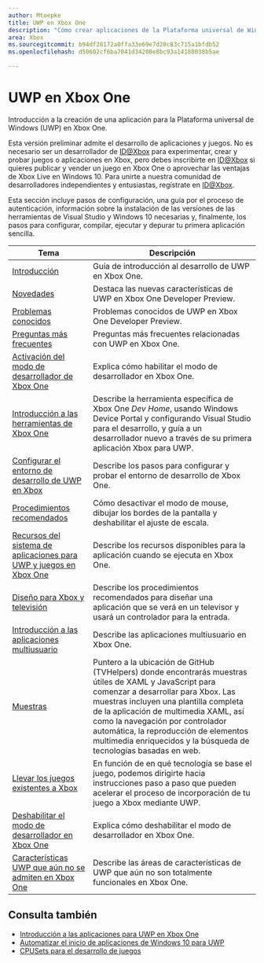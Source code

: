 ```yaml
---
author: Mtoepke
title: UWP en Xbox One
description: "Cómo crear aplicaciones de la Plataforma universal de Windows (UWP) en Xbox One."
area: Xbox
ms.sourcegitcommit: b94df28172a0ffa33e69e7d20c83c715a1bfdb52
ms.openlocfilehash: d50602cf6ba7041d34200e8bc93a14188038b5ae

---
```


# UWP en Xbox One

Introducción a la creación de una aplicación para la Plataforma universal de Windows (UWP) en Xbox One.

Esta versión preliminar admite el desarrollo de aplicaciones y juegos. No es necesario ser un desarrollador de [ID@Xbox](http://www.xbox.com/en-us/Developers/id) para experimentar, crear y probar juegos o aplicaciones en Xbox, pero debes inscribirte en [ID@Xbox](http://www.xbox.com/en-us/Developers/id) si quieres publicar y vender un juego en Xbox One o aprovechar las ventajas de Xbox Live en Windows 10. Para unirte a nuestra comunidad de desarrolladores independientes y entusiastas, regístrate en [ID@Xbox](http://www.xbox.com/en-us/Developers/id). 

Esta sección incluye pasos de configuración, una guía por el proceso de autenticación, información sobre la instalación de las versiones de las herramientas de Visual Studio y Windows 10 necesarias y, finalmente, los pasos para configurar, compilar, ejecutar y depurar tu primera aplicación sencilla. 

| Tema      | Descripción |
|------------|-------------|
|[Introducción](getting-started.md)| Guía de introducción al desarrollo de UWP en Xbox One. |
|[Novedades](whats-new.md)| Destaca las nuevas características de UWP en Xbox One Developer Preview. |
|[Problemas conocidos](known-issues.md)| Problemas conocidos de UWP en Xbox One Developer Preview. |
|[Preguntas más frecuentes](frequently-asked-questions.md)| Preguntas más frecuentes relacionadas con UWP en Xbox One. |
|[Activación del modo de desarrollador de Xbox One](devkit-activation.md)| Explica cómo habilitar el modo de desarrollador en Xbox One. |
|[Introducción a las herramientas de Xbox One](introduction-to-xbox-tools.md)| Describe la herramienta específica de Xbox One _Dev Home_, usando Windows Device Portal y configurando Visual Studio para el desarrollo, y guía a un desarrollador nuevo a través de su primera aplicación Xbox para UWP. |
|[Configurar el entorno de desarrollo de UWP en Xbox](development-environment-setup.md)| Describe los pasos para configurar y probar el entorno de desarrollo de Xbox One. |
|[Procedimientos recomendados](tailoring-for-xbox.md)| Cómo desactivar el modo de mouse, dibujar los bordes de la pantalla y deshabilitar el ajuste de escala. |
|[Recursos del sistema de aplicaciones para UWP y juegos en Xbox One](system-resource-allocation.md)| Describe los recursos disponibles para la aplicación cuando se ejecuta en Xbox One. | 
|[Diseño para Xbox y televisión](http://go.microsoft.com/fwlink/?LinkID=760736)| Describe los procedimientos recomendados para diseñar una aplicación que se verá en un televisor y usará un controlador para la entrada. |  
|[Introducción a las aplicaciones multiusuario](multi-user-applications.md)| Describe las aplicaciones multiusuario en Xbox One. |
|[Muestras](samples.md)| Puntero a la ubicación de GitHub (TVHelpers) donde encontrarás muestras útiles de XAML y JavaScript para comenzar a desarrollar para Xbox. Las muestras incluyen una plantilla completa de la aplicación de multimedia XAML, así como la navegación por controlador automática, la reproducción de elementos multimedia enriquecidos y la búsqueda de tecnologías basadas en web. |
|[Llevar los juegos existentes a Xbox](development-lanes-landing.md)|En función de en qué tecnología se base el juego, podemos dirigirte hacia instrucciones paso a paso que pueden acelerar el proceso de incorporación de tu juego a Xbox mediante UWP.|
|[Deshabilitar el modo de desarrollador en Xbox One](devkit-deactivation.md)| Explica cómo deshabilitar el modo de desarrollador en Xbox One. |
|[Características UWP que aún no se admiten en Xbox One](http://go.microsoft.com/fwlink/?LinkId=760755)|  Describe las áreas de características de UWP que aún no son totalmente funcionales en Xbox One.|  

## Consulta también
- [Introducción a las aplicaciones para UWP en Xbox One](http://go.microsoft.com/fwlink/?LinkId=780786) 
- [Automatizar el inicio de aplicaciones de Windows 10 para UWP](automate-launching-uwp-apps.md)
- [CPUSets para el desarrollo de juegos](cpusets-games.md)
  



<!--HONumber=Jun16_HO5-->


